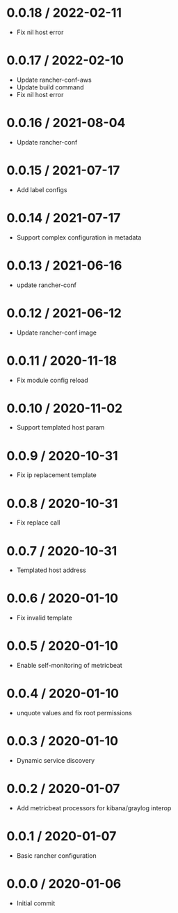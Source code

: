 
0.0.18 / 2022-02-11
==================

  * Fix nil host error

0.0.17 / 2022-02-10
==================

  * Update rancher-conf-aws
  * Update build command
  * Fix nil host error

0.0.16 / 2021-08-04
==================

  * Update rancher-conf

0.0.15 / 2021-07-17
==================

  * Add label configs

0.0.14 / 2021-07-17
==================

  * Support complex configuration in metadata

0.0.13 / 2021-06-16
==================

  * update rancher-conf

0.0.12 / 2021-06-12
==================

  * Update rancher-conf image

0.0.11 / 2020-11-18
==================

  * Fix module config reload

0.0.10 / 2020-11-02
===================

  * Support templated host param

0.0.9 / 2020-10-31
==================

  * Fix ip replacement template

0.0.8 / 2020-10-31
==================

  * Fix replace call

0.0.7 / 2020-10-31
==================

  * Templated host address

0.0.6 / 2020-01-10
==================

  * Fix invalid template

0.0.5 / 2020-01-10
==================

  * Enable self-monitoring of metricbeat

0.0.4 / 2020-01-10
==================

  * unquote values and fix root permissions

0.0.3 / 2020-01-10
==================

  * Dynamic service discovery

0.0.2 / 2020-01-07
==================

  * Add metricbeat processors for kibana/graylog interop

0.0.1 / 2020-01-07
===================

  * Basic rancher configuration

0.0.0 / 2020-01-06
==================

  * Initial commit
